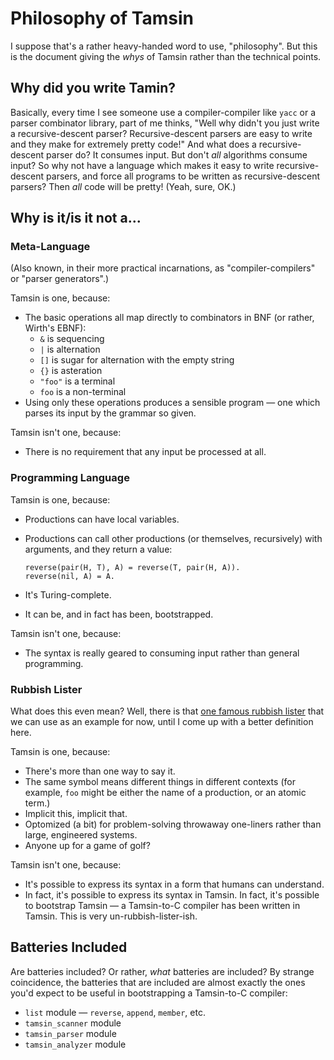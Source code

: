 Philosophy of Tamsin
====================

I suppose that's a rather heavy-handed word to use, "philosophy".  But
this is the document giving the _whys_ of Tamsin rather than the technical
points.

Why did you write Tamin?
------------------------

Basically, every time I see someone use a compiler-compiler like `yacc`
or a parser combinator library, part of me thinks, "Well why didn't
you just write a recursive-descent parser?  Recursive-descent parsers
are easy to write and they make for extremely pretty code!"
And what does a recursive-descent parser do?  It consumes input.  But
don't *all* algorithms consume input?  So why not have a language which
makes it easy to write recursive-descent parsers, and force all programs
to be written as recursive-descent parsers?  Then *all* code will be pretty!
(Yeah, sure, OK.)

Why is it/is it not a...
------------------------

### Meta-Language ###

(Also known, in their more practical incarnations, as "compiler-compilers"
or "parser generators".)

Tamsin is one, because:
    
*   The basic operations all map directly to combinators in BNF (or rather,
    Wirth's EBNF):
    *   `&` is sequencing
    *   `|` is alternation
    *   `[]` is sugar for alternation with the empty string
    *   `{}` is asteration
    *   `"foo"` is a terminal
    *   `foo` is a non-terminal
*   Using only these operations produces a sensible program — one which
    parses its input by the grammar so given.

Tamsin isn't one, because:

*   There is no requirement that any input be processed at all.

### Programming Language ###

Tamsin is one, because:

*   Productions can have local variables.
*   Productions can call other productions (or themselves, recursively) with
    arguments, and they return a value:

        reverse(pair(H, T), A) = reverse(T, pair(H, A)).
        reverse(nil, A) = A.

*   It's Turing-complete.
*   It can be, and in fact has been, bootstrapped.

Tamsin isn't one, because:

*   The syntax is really geared to consuming input rather than general
    programming.

### Rubbish Lister ###

What does this even mean?  Well, there is that
[one famous rubbish lister](http://perl.com/) that we can use as an example
for now, until I come up with a better definition here.

Tamsin is one, because:
    
*   There's more than one way to say it.
*   The same symbol means different things in different contexts
    (for example, `foo` might be either the name of a production, or an
    atomic term.)
*   Implicit this, implicit that.
*   Optomized (a bit) for problem-solving throwaway one-liners rather than
    large, engineered systems.
*   Anyone up for a game of golf?

Tamsin isn't one, because:

*   It's possible to express its syntax in a form that humans can understand.
*   In fact, it's possible to express its syntax in Tamsin.
    In fact, it's possible to bootstrap Tamsin — a Tamsin-to-C compiler has
    been written in Tamsin.  This is very un-rubbish-lister-ish.

Batteries Included
------------------

Are batteries included?  Or rather, _what_ batteries are included?  By strange
coincidence, the batteries that are included are almost exactly the ones
you'd expect to be useful in bootstrapping a Tamsin-to-C compiler:

*   `list` module — `reverse`, `append`, `member`, etc.
*   `tamsin_scanner` module
*   `tamsin_parser` module
*   `tamsin_analyzer` module
